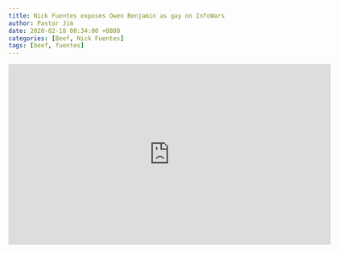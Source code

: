 ```yaml
---
title: Nick Fuentes exposes Owen Benjamin as gay on InfoWars
author: Pastor Jim
date: 2020-02-18 00:34:00 +0800
categories: [Beef, Nick Fuentes]
tags: [beef, fuentes]
---
```


<iframe width="640" height="360" scrolling="no" frameborder="0" style="border: none;" src="https://www.bitchute.com/embed/dGpBMGpE4aIu/"></iframe>
